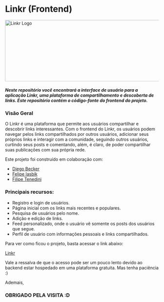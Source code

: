 # Linkr (Frontend) 
<img src="./public/favicon.ico" alt="Linkr Logo" width="1150" height="200">

##### Neste repositório você encontrará a interface de usuário para a aplicação Linkr, uma plataforma de compartilhamento e descoberta de links. Este repositório contém o código-fonte do frontend do projeto.

### Visão Geral

O Linkr é uma plataforma que permite aos usuários compartilhar e descobrir links interessantes. Com o frontend do Linkr, os usuários podem navegar pelos links compartilhados por outros usuários, adicionar seus próprios links e interagir com a comunidade, seguindo outros usuários, curtindo seus posts e comentando, além, é claro, de poder compartilhar suas publicações com sua própria rede.

Este projeto foi construído em colaboração com:

- [Diego Becker](https://github.com/DiegoBeker)
- [Felipe Iasbik](https://github.com/felipeiasbik)
- [Filipe Tenedini](https://github.com/FilipeTenedini)

### Principais recursos:

- Registro e login de usuários.
- Página inicial com os links mais recentes e populares.
- Pesquisa de usuários pelo nome.
- Adição e edição de links.
- Feed personalizado, onde o usuário vê somente os posts dos usuários que segue.
- Perfil de usuário com informações pessoais e links compartilhados.

Para ver como ficou o projeto, basta acessar o link abaixo:

[Linkr](https://linkr-frontend-gilt.vercel.app)

Vale a ressalva de que o acesso pode ser um pouco lento devido ao backend estar hospedado em uma plataforma gratuita. Mas tenha paciência :)

Ademais,

### OBRIGADO PELA VISITA :D